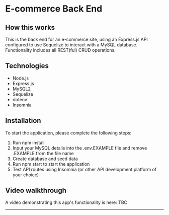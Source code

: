 # E-commerce Back End

## How this works

This is the back end for an e-commerce site, using an Express.js API configured to use Sequelize to interact with a MySQL database. Functionality includes all REST(ful) CRUD operations.

## Technologies

- Node.js
- Express.js
- MySQL2
- Sequelize
- dotenv
- Insomnia

## Installation

To start the application, please complete the following steps:

1. Run npm install
2. Input your MySQL details into the .env.EXAMPLE file and remove .EXAMPLE from the file name
3. Create database and seed data 
4. Run npm start to start the application
5. Test API routes using Insomnia (or other API development platform of your choice)

## Video walkthrough

A video demonstrating this app's functionality is here: TBC

---